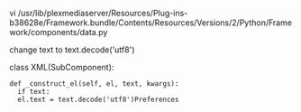 vi /usr/lib/plexmediaserver/Resources/Plug-ins-b38628e/Framework.bundle/Contents/Resources/Versions/2/Python/Framework/components/data.py

change text to text.decode('utf8')


  class XML(SubComponent):

    def _construct_el(self, el, text, kwargs):
      if text:
      el.text = text.decode('utf8')Preferences
